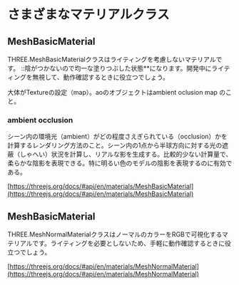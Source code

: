 # さまざまなマテリアルクラス
## MeshBasicMaterial
THREE.MeshBasicMaterialクラスはライティングを考慮しないマテリアルです。  ::陰がつかないので均一な塗りつぶした状態**になります。開発中にライティングを無視して、動作確認するときに役立つでしょう。


大体がTextureの設定（map）。aoのオブジェクトはambient oclusion map のこと。
### ambient occlusion
シーン内の環境光（ambient）がどの程度さえぎられている（occlusion）かを計算するレンダリング方法のこと。シーン内の1点から半球方向に対する光の遮蔽（しゃへい）状況を計算し、リアルな影を生成する。比較的少ない計算量で、柔らかな陰影を表現できる。特に明るい色のモデルの陰影を表現するのに有効である。

[https://threejs.org/docs/#api/en/materials/MeshBasicMaterial](https://threejs.org/docs/#api/en/materials/MeshBasicMaterial)

## MeshBasicMaterial
THREE.MeshNormalMaterialクラスはノーマルのカラーをRGBで可視化するマテリアルです。ライティングを必要としないため、手軽に動作確認するときに役立つでしょう。

[https://threejs.org/docs/#api/en/materials/MeshNormalMaterial](https://threejs.org/docs/#api/en/materials/MeshNormalMaterial)